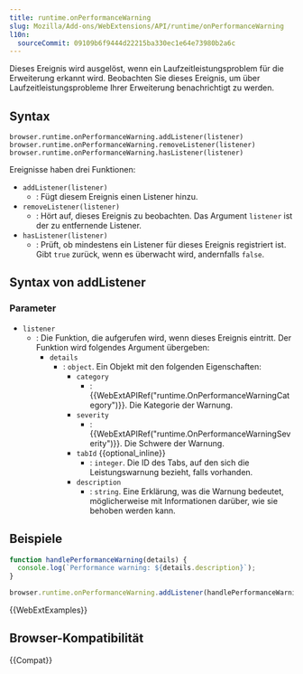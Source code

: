 ```yaml
---
title: runtime.onPerformanceWarning
slug: Mozilla/Add-ons/WebExtensions/API/runtime/onPerformanceWarning
l10n:
  sourceCommit: 09109b6f9444d22215ba330ec1e64e73980b2a6c
---
```


Dieses Ereignis wird ausgelöst, wenn ein Laufzeitleistungsproblem für die Erweiterung erkannt wird. Beobachten Sie dieses Ereignis, um über Laufzeitleistungsprobleme Ihrer Erweiterung benachrichtigt zu werden.

## Syntax

```js-nolint
browser.runtime.onPerformanceWarning.addListener(listener)
browser.runtime.onPerformanceWarning.removeListener(listener)
browser.runtime.onPerformanceWarning.hasListener(listener)
```

Ereignisse haben drei Funktionen:

- `addListener(listener)`
  - : Fügt diesem Ereignis einen Listener hinzu.
- `removeListener(listener)`
  - : Hört auf, dieses Ereignis zu beobachten. Das Argument `listener` ist der zu entfernende Listener.
- `hasListener(listener)`
  - : Prüft, ob mindestens ein Listener für dieses Ereignis registriert ist. Gibt `true` zurück, wenn es überwacht wird, andernfalls `false`.

## Syntax von addListener

### Parameter

- `listener`
  - : Die Funktion, die aufgerufen wird, wenn dieses Ereignis eintritt. Der Funktion wird folgendes Argument übergeben:
    - `details`
      - : `object`. Ein Objekt mit den folgenden Eigenschaften:
        - `category`
          - : {{WebExtAPIRef("runtime.OnPerformanceWarningCategory")}}. Die Kategorie der Warnung.
        - `severity`
          - : {{WebExtAPIRef("runtime.OnPerformanceWarningSeverity")}}. Die Schwere der Warnung.
        - `tabId` {{optional_inline}}
          - : `integer`. Die ID des Tabs, auf den sich die Leistungswarnung bezieht, falls vorhanden.
        - `description`
          - : `string`. Eine Erklärung, was die Warnung bedeutet, möglicherweise mit Informationen darüber, wie sie behoben werden kann.

## Beispiele

```js
function handlePerformanceWarning(details) {
  console.log(`Performance warning: ${details.description}`);
}

browser.runtime.onPerformanceWarning.addListener(handlePerformanceWarning);
```

{{WebExtExamples}}

## Browser-Kompatibilität

{{Compat}}
